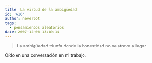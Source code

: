 ```yaml
---
title: La virtud de la ambigüedad
id: '616'
author: neverbot
tags:
  - pensamientos aleatorios
date: 2007-12-06 13:09:14
---
```


> La ambigüedad triunfa donde la honestidad no se atreve a llegar.

Oído en una conversación en mi trabajo.
